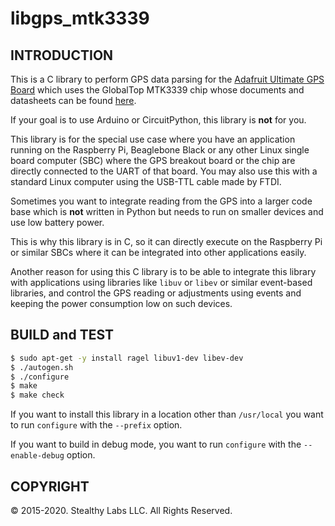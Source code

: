 # libgps\_mtk3339

## INTRODUCTION

This is a C library to perform GPS data parsing for the [Adafruit Ultimate GPS
Board](https://www.adafruit.com/product/746) which uses the GlobalTop MTK3339
chip whose documents and datasheets can be found [here](https://learn.adafruit.com/adafruit-ultimate-gps/downloads).

If your goal is to use Arduino or CircuitPython, this library is **not** for
you.

This library is for the special use case where you have an application running
on the Raspberry Pi, Beaglebone Black or any other Linux single board computer
(SBC) where the GPS breakout board or the chip are directly connected to the
UART of that board. You may also use this with a standard Linux computer using
the USB-TTL cable made by FTDI.

Sometimes you want to integrate reading from the GPS into a larger code base which is
**not** written in Python but needs to run on smaller devices and use low
battery power.

This is why this library is in C, so it can directly execute on the Raspberry Pi
or similar SBCs where it can be integrated into other applications easily.

Another reason for using this C library is to be able to integrate this library
with applications using libraries like `libuv` or `libev` or similar event-based libraries,  and control
the GPS reading or adjustments using events and keeping the power consumption low on such devices.


## BUILD and TEST

```bash
$ sudo apt-get -y install ragel libuv1-dev libev-dev
$ ./autogen.sh
$ ./configure
$ make
$ make check
```

If you want to install this library in a location other than `/usr/local` you
want to run `configure` with the `--prefix` option.

If you want to build in debug mode, you want to run `configure` with the
`--enable-debug` option.


## COPYRIGHT

&copy; 2015-2020. Stealthy Labs LLC. All Rights Reserved.
